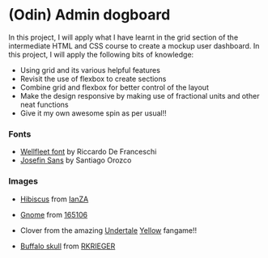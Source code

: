 # (Odin) Admin dogboard

In this project, I will apply what I have learnt in the grid section of the intermediate HTML and CSS course to create a mockup user dashboard. In this project, I will apply the following bits of knowledge:

  - Using grid and its various helpful features
  - Revisit the use of flexbox to create sections
  - Combine grid and flexbox for better control of the layout
  - Make the design responsive by making use of fractional units and other neat functions
  - Give it my own awesome spin as per usual!!

### Fonts 

  - [Wellfleet font](https://fonts.google.com/specimen/Wellfleet) by Riccardo De Franceschi
  - [Josefin Sans](https://fonts.google.com/specimen/Josefin+Sans) by Santiago Orozco

### Images

  - [Hibiscus](https://pixabay.com/photos/hibiscus-red-close-up-macro-flower-2818765/) from [IanZA](https://pixabay.com/users/ianza-2026973/)

  - [Gnome](https://pixabay.com/photos/clover-green-four-leaf-clover-4163741/) from [165106](https://pixabay.com/users/165106-165106/)
  - Clover from the amazing [Undertale](https://gamejolt.com/games/UndertaleYellow/136925) [Yellow](https://twitter.com/undertaleyellow?lang=es) fangame!!
  - [Buffalo skull](https://pixabay.com/photos/skull-buffalo-beast-jungle-savanna-7482932/) from [RKRIEGER](https://pixabay.com/users/rkrieger-28900079/)